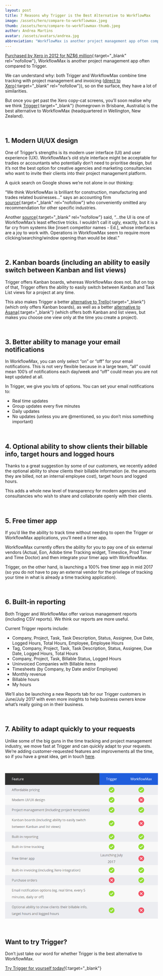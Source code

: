 ```yaml
---
layout: post
title: 7 Reasons why Trigger is the Best Alternative to WorkflowMax
image: /assets/hero/compare-to-workflowmax.jpeg
thumb: /assets/hero/compare-to-workflowmax-thumb.jpeg
author: Andrea Martins
avatar: /assets/avatars/andrea.jpg
abbreviation: "WorkflowMax is another project management app often compared to Trigger. We can understand why: both Trigger and WorkflowMax combine time tracking with project management and invoicing"
---
```


[Purchased by Xero in 2012 for NZ$6 million](https://en.wikipedia.org/wiki/Xero_(software)){:target="_blank" rel="nofollow"}, WorkflowMax is another project management app often compared to Trigger. 

We can understand why: both Trigger and WorkflowMax combine time tracking with project management and invoicing ([direct to Xero](https://www.xero.com/au/pricing/?CJAID=12387450&CJPID=8290063&utm_source=Affiliate&utm_medium=Text&utm_campaign=PPP){:target="_blank" rel="nofollow"}), so on the surface, they have a lot of similarities. 

But once you get past the Xero copy-cat screens, you’ll soon realise why we think [Trigger](https://www.triggerapp.com/){:target="_blank"} (homegrown in Brisbane, Australia) is the best alternative to WorkflowMax (headquartered in Wellington, New Zealand).

&nbsp;

## 1. Modern UI/UX design ##

One of Trigger’s strengths is its modern user interface (UI) and user experience (UX). WorkflowMax’s old style interface might be acceptable for tradies or accountants who potentially don’t need to prioritise design, but it’s not the best option for creative agencies and marketing consultancies who want to invite their clients into their project management platform.

A quick search on Google shows we’re not alone in our thinking:

“We think WorkflowMax is brilliant for construction, manufacturing and trades related businesses…” says an accounting firm [source](http://www.mintaccounting.co.uk/blog/post/2042/Mint-Love-Workflow-Max/){:target="_blank" rel="nofollow"} who conveniently omitted any recommendation for other specific industries.

Another [source](https://www.merchantmaverick.com/reviews/workflowmax-review-2017/){:target="_blank" rel="nofollow"} said,  “...the UI is one of WorkflowMax’s least effective tricks. I wouldn’t call it ugly, exactly, but it is a far cry from systems like [insert competitor names - Ed.], whose interfaces are a joy to work with. Operations in WorkflowMax seem to require more clicking/searching/window opening than would be ideal.” 

&nbsp;

## 2. Kanban boards (including an ability to easily switch between Kanban and list views) ##

Trigger offers Kanban boards, whereas WorkflowMax does not. But on top of that, Trigger offers the ability to easily switch between Kanban and Task List views for a project at any time. 

This also makes Trigger a better [alternative to Trello](https://www.triggerapp.com/alternative-to-trello){:target="_blank"} (which only offers Kanban boards), as well as a better [alternative to Asana](https://www.triggerapp.com/alternative-to-asana){:target="_blank"} (which offers both Kanban and list views, but makes you choose one view only at the time you create a project).

&nbsp;

## 3. Better ability to manage your email notifications ##

In WorkflowMax, you can only select “on” or “off” for your email notifications. This is not very flexible because in a large team, “all” could mean 100’s of notifications each day/week and “off” could mean you are not kept updated at all. 

In Trigger, we give you lots of options. You can set your email notifications to:

- Real time updates
- Group updates every five minutes
- Daily updates
- No updates (unless you are @mentioned, so you don’t miss something important)

&nbsp;

## 4. Optional ability to show clients their billable info, target hours and logged hours ##

Thanks to a great suggestion by some of our customers, we recently added the optional ability to show clients their billable information (ie. the amounts they are billed, not an internal employee cost), target hours and logged hours. 

This adds a whole new level of transparency for modern agencies and consultancies who wish to share and collaborate openly with their clients.

&nbsp;

## 5. Free timer app ##

If you’d like the ability to track time without needing to open the Trigger or WorkflowMax applications, you’ll need a timer app. 

WorkflowMax currently offers the ability for you to pay one of six external vendors (Actual, Eon, Adobe time Tracking widget, Timeslice, Prod Timer and Time Doctor) and then integrate your timer app with WorkflowMax. 

Trigger, on the other hand, is launching a 100% free timer app in mid 2017 (so you do not have to pay an external vendor for the privilege of tracking your time in what is already a time tracking application).

&nbsp;

## 6. Built-in reporting ##

Both Trigger and WorkflowMax offer various management reports (including CSV reports). We think our reports are more useful.

Current Trigger reports include:

- Company, Project, Task, Task Description, Status, Assignee, Due Date, Logged Hours, Total Hours, Employee, Employee Hours
- Tag, Company, Project, Task, Task Description, Status, Assignee, Due Date, Logged Hours, Total Hours
- Company, Project, Task, Billable Status, Logged Hours
- Uninvoiced Companies with Billable items
- Timesheets (by Company, by Date and/or Employee)
- Monthly revenue
- Billable hours
- My hours

We’ll also be launching a new Reports tab for our Trigger customers in June/July 2017 with even more insights to help business owners know what’s really going on in their business.

&nbsp;

## 7. Ability to adapt quickly to your requests ##

Unlike some of the big guns in the time tracking and project management industry, we move fast at Trigger and can quickly adapt to your requests. We’re adding customer-requested features and improvements all the time, so if you have a great idea, get in touch [here](mailto:support@triggerapp.com).

&nbsp;

![Trigger vs. WorkflowMax](/assets/compare-workflow-max/compare_table.png)

&nbsp;

## Want to try Trigger? ##

Don’t just take our word for whether Trigger is the best alternative to WorkflowMax.

[Try Trigger for yourself today!](https://www.triggerapp.com/users/sign_in){:target="_blank"}
